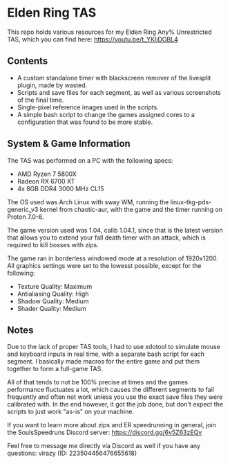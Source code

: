 # Elden Ring TAS
This repo holds various resources for my Elden Ring Any% Unrestricted TAS, which you can find here: https://youtu.be/t_YKIjDOBL4

## Contents
- A custom standalone timer with blackscreen remover of the livesplit plugin, made by wasted.
- Scripts and save files for each segment, as well as various screenshots of the final time.
- Single-pixel reference images used in the scripts.
- A simple bash script to change the games assigned cores to a configuration that was found to be more stable.

## System & Game Information
The TAS was performed on a PC with the following specs:
- AMD Ryzen 7 5800X
- Radeon RX 6700 XT
- 4x 8GB DDR4 3000 MHz CL15

The OS used was Arch Linux with sway WM, running the linux-tkg-pds-generic_v3 kernel from chaotic-aur, with the game and the timer running on Proton 7.0-6.

The game version used was 1.04, calib 1.04.1, since that is the latest version that allows you to extend your fall death timer with an attack, which is required to kill bosses with zips.

The game ran in borderless windowed mode at a resolution of 1920x1200. All graphics settings were set to the lowesst possible, except for the following:
- Texture Quality: Maximum
- Antialiasing Quality: High
- Shadow Quality: Medium
- Shader Quality: Medium

## Notes
Due to the lack of proper TAS tools, I had to use xdotool to simulate mouse and keyboard inputs in real time, with a separate bash script for each segment. I basically made macros for the entire game and put them together to form a full-game TAS.

All of that tends to not be 100% precise at times and the games performance fluctuates a lot, which causes the different segments to fail frequently and often not work unless you use the exact save files they were calibrated with. In the end however, it got the job done, but don't expect the scripts to just work "as-is" on your machine.


If you want to learn more about zips and ER speedrunning in general, join the SoulsSpeedruns Discord server: https://discord.gg/6v5Z63zEQv

Feel free to message me directly via Discord as well if you have any questions: virazy (ID: 223504456476655618)
